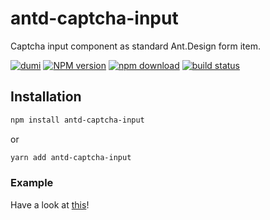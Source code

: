# antd-captcha-input

Captcha input component as standard Ant.Design form item.

[![dumi](https://img.shields.io/badge/docs%20by-dumi-blue?style=flat-square)](https://github.com/umijs/dumi) [![NPM version][npm-image]][npm-url] [![npm download][download-image]][download-url] [![build status][github-actions-image]][github-actions-url]

[npm-image]: https://img.shields.io/npm/v/antd-captcha-input.svg?style=flat-square
[npm-url]: https://npmjs.org/package/antd-captcha-input
[download-image]: https://img.shields.io/npm/dm/antd-captcha-input.svg?style=flat-square
[download-url]: https://npmjs.org/package/antd-captcha-input
[github-actions-image]: https://github.com/helsonxiao/antd-captcha-input/workflows/CI/badge.svg
[github-actions-url]: https://github.com/helsonxiao/antd-captcha-input/actions

<!-- ![Preview](https://staticcdn.boyuai.com/user-assets/6074/DvBU2V96oXmxMQ45rrnKUb/2021416-171631.png!png) -->

## Installation

```bash
npm install antd-captcha-input
```
or
```bash
yarn add antd-captcha-input
```

<!-- ## Usage -->

<!-- ```tsx | pure
import CountryPhoneInput, { ConfigProvider } from 'antd-captcha-input';
import en from 'world_countries_lists/data/en/world.json';

// Usually you only need to import ConfigProvider & CSS once in App.js/App.tsx
// CSS order is important!
import 'antd/dist/antd.css';
import 'antd-captcha-input/dist/index.css';

const App = () => {
  return (
    <ConfigProvider locale={en}>
      <CountryPhoneInput />
    </ConfigProvider>
  );
};

export default App;
``` -->

### Example

Have a look at [this](./example)!

<!-- Online Demo -->
